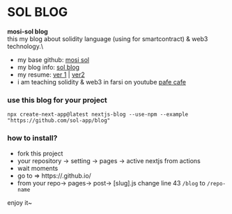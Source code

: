 # SOL BLOG
**mosi-sol blog**\
this my blog about solidity language (using for smartcontract) & web3 technology.\
- my base github: [mosi sol](https://github.com/mosi-sol) 
- my blog info: [sol blog](https://sol-app.github.io/blog) 
- my resume: [ver 1](https://sol-app.github.io/resume/) | [ver2](https://sol-app.github.io/blog/resume) 
- i am teaching solidity & web3 in farsi on youtube [pafe cafe](https://youtube.com/pafecafe) 


### use this blog for your project 
```node
npx create-next-app@latest nextjs-blog --use-npm --example "https://github.com/sol-app/blog"
```

### how to install?
- fork this project
- your repository -> setting -> pages -> active nextjs from actions
- wait moments
- go to => https://<your-account>.github.io/<your-repo>
- from your repo-> pages-> post-> [slug].js change line 43 `/blog` to `/repo-name`

enjoy it~
